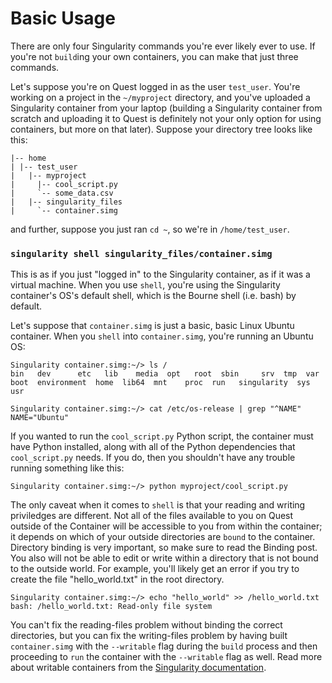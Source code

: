 # Basic Usage

There are only four Singularity commands you're ever likely ever to use. If you're not `build`ing your own containers, you can make that just three commands.

Let's suppose you're on Quest logged in as the user `test_user`. You're working on a project in the `~/myproject` directory, and you've uploaded a Singularity container from your laptop (building a Singularity container from scratch and uploading it to Quest is definitely not your only option for using containers, but more on that later). Suppose your directory tree looks like this:

```
|-- home
| |-- test_user
|   |-- myproject
|     |-- cool_script.py
|     `-- some_data.csv
|   |-- singularity_files
|     `-- container.simg
```

and further, suppose you just ran `cd ~`, so we're in `/home/test_user`.

### `singularity shell singularity_files/container.simg`

This is as if you just "logged in" to the Singularity container, as if it was a virtual machine. When you use `shell`, you're using the Singularity container's OS's default shell, which is the Bourne shell (i.e. bash) by default.

Let's suppose that `container.simg` is just a basic, basic Linux Ubuntu container. When you `shell` into `container.simg`, you're running an Ubuntu OS:

```
Singularity container.simg:~/> ls /
bin   dev	   etc	 lib	media  opt   root  sbin		srv  tmp  var
boot  environment  home  lib64	mnt    proc  run   singularity	sys  usr

Singularity container.simg:~/> cat /etc/os-release | grep "^NAME"
NAME="Ubuntu"
```

If you wanted to run the `cool_script.py` Python script, the container must have Python installed, along with all of the Python dependencies that `cool_script.py` needs. If you do, then you shouldn't have any trouble running something like this:

```
Singularity container.simg:~/> python myproject/cool_script.py
```

The only caveat when it comes to `shell` is that your reading and writing priviledges are different. Not all of the files available to you on Quest outside of the Container will be accessible to you from within the container; it depends on which of your outside directories are `bound` to the container. Directory binding is very important, so make sure to read the Binding post. You also will not be able to edit or write within a directory that is not bound to the outside world. For example, you'll likely get an error if you try to create the file "hello_world.txt" in the root directory.

```
Singularity container.simg:~/> echo "hello_world" >> /hello_world.txt
bash: /hello_world.txt: Read-only file system
```

You can't fix the reading-files problem without binding the correct directories, but you can fix the writing-files problem by having built `container.simg` with the `--writable` flag during the `build` process and then proceeding to `run` the container with the `--writable` flag as well. Read more about writable containers from the [Singularity documentation](https://www.sylabs.io/guides/2.5.1/user-guide/build_a_container.html?highlight=writable#creating-writable-images-and-sandbox-directories).

